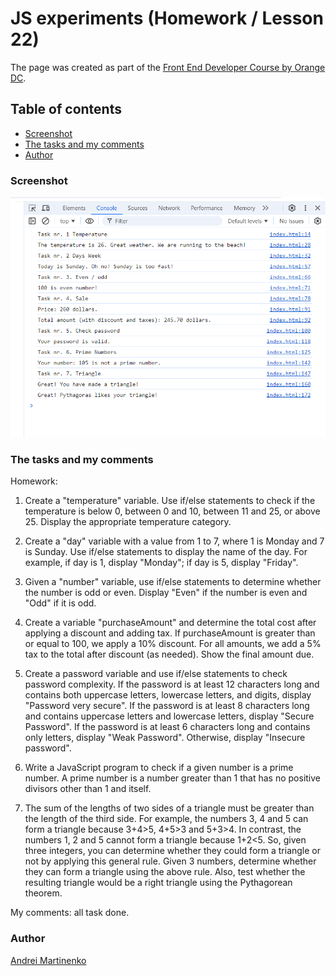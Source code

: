 # JS experiments (Homework / Lesson 22)

The page was created as part of the [Front End Developer Course by Orange DC](https://digitalcenter.orange.md/).

## Table of contents
- [Screenshot](#screenshot)
- [The tasks and my comments](#the-tasks-and-my-comments)
- [Author](#author)

### Screenshot

![](./image/screenshot.png)

### The tasks and my comments

Homework:

1. Create a "temperature" variable. Use if/else statements to check if the temperature is below 0, between 0 and 10, between 11 and 25, or above 25. Display the appropriate temperature category.

2. Create a "day" variable with a value from 1 to 7, where 1 is Monday and 7 is Sunday. Use if/else statements to display the name of the day. For example, if day is 1, display "Monday"; if day is 5, display "Friday".

3. Given a "number" variable, use if/else statements to determine whether the number is odd or even. Display "Even" if the number is even and "Odd" if it is odd.

4. Create a variable "purchaseAmount" and determine the total cost after applying a discount and adding tax. If purchaseAmount is greater than or equal to 100, we apply a 10% discount. For all amounts, we add a 5% tax to the total after discount (as needed). Show the final amount due.

5. Create a password variable and use if/else statements to check password complexity. If the password is at least 12 characters long and contains both uppercase letters, lowercase letters, and digits, display "Password very secure". If the password is at least 8 characters long and contains uppercase letters and lowercase letters, display "Secure Password". If the password is at least 6 characters long and contains only letters, display "Weak Password". Otherwise, display "Insecure password".

6. Write a JavaScript program to check if a given number is a prime number. A prime number is a number greater than 1 that has no positive divisors other than 1 and itself.

7. The sum of the lengths of two sides of a triangle must be greater than the length of the third side. For example, the numbers 3, 4 and 5 can form a triangle because 3+4>5, 4+5>3 and 5+3>4. In contrast, the numbers 1, 2 and 5 cannot form a triangle because 1+2<5. So, given three integers, you can determine whether they could form a triangle or not by applying this general rule. Given 3 numbers, determine whether they can form a triangle using the above rule. Also, test whether the resulting triangle would be a right triangle using the Pythagorean theorem.

My comments: all task done. 

### Author

[Andrei Martinenko](https://github.com/AxinitM)
